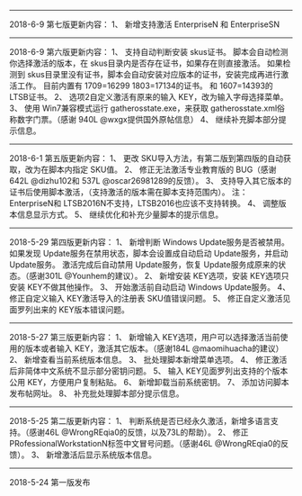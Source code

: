 ---------------------------------------------------------------------------


2018-6-9 第七版更新内容：
1、 新增支持激活 EnterpriseN 和 EnterpriseSN



---------------------------------------------------------------------------


2018-6-9 第六版更新内容：
1、 支持自动判断安装 skus证书。
脚本会自动检测你选择激活的版本，在 skus目录内是否存在证书，如果存在则直接激活。
如果检测到 skus目录里没有证书，脚本会自动安装对应版本的证书，安装完成再进行激活工作。
目前内置有 1709=16299  1803=17134的证书。
和 1607=14393的 LTSB证书。
2、 选项2自定义激活有原来的输入 KEY，改为输入字母选择菜单。
3、 使用 Win7兼容模式运行 gatherosstate.exe，来获取 gatherosstate.xml俗称数字门票。（感谢 940L @wxgx提供国外原帖信息）
4、 继续补充脚本部分提示信息。


---------------------------------------------------------------------------


2018-6-1 第五版更新内容：
1、 更改 SKU导入方法，有第二版到第四版的自动获取，改为在脚本内指定 SKU值。
2、 修正无法激活专业教育版的 BUG（感谢 642L @dizhu102和 537L @oscar26981289的反馈）。
3、 支持导入其它版本的证书后使用脚本激活，（支持激活的版本需在脚本支持范围内）。
注： EnterpriseN和 LTSB2016N不支持，LTSB2016也应该不支持转换。
4、 调整版本信息显示方式。
5、 继续优化和补充少量脚本的提示信息。



---------------------------------------------------------------------------

2018-5-29 第四版更新内容：
1、 新增判断 Windows Update服务是否被禁用。
如果发现 Update服务在禁用状态，脚本会设置成自动启动 Update服务，并启动Update服务。
激活完成后自动禁用 Update服务，恢复 Update服务成原来的状态。（感谢301L @Younhem的建议）。
2、 新增安装 KEY选项，安装 KEY选项只安装 KEY不做其他操作。
3、 开始激活前自动启动 Windows Update服务。
4、 修正自定义输入 KEY激活导入的注册表 SKU值错误问题。
5、 修正自定义激活见面罗列出来的 KEY版本错误问题。



---------------------------------------------------------------------------

2018-5-27 第三版更新内容：
1、 新增输入 KEY选项，用户可以选择激活当前使用的版本或者输入 KEY，激活其它版本。（感谢184L @maomihuacha的建议）
2、 新增查看当前系统版本信息。
3、 批处理脚本新增菜单选项。
4、 修正激活后非简体中文系统不显示部分密钥问题。
5、 输入 KEY见面罗列出支持的个版本公用 KEY，方便用户复制粘贴。
6、 新增卸载当前系统密钥。
7、 添加访问脚本发布帖网址。
8、 补充批处理脚本部分提示信息。



---------------------------------------------------------------------------

2018-5-25 第二版更新内容：
1、 判断系统是否已经永久激活，新增多语言支持。（感谢46L @WrongREqia0的反馈，以及73L的帮助）。 
2、 修正 PRofessionalWorkstationN标签中文冒号问题。（感谢46L @WrongREqia0的反馈）。 
3、 新增激活后显示系统版本信息。 

---------------------------------------------------------------------------

2018-5-24 第一版发布
